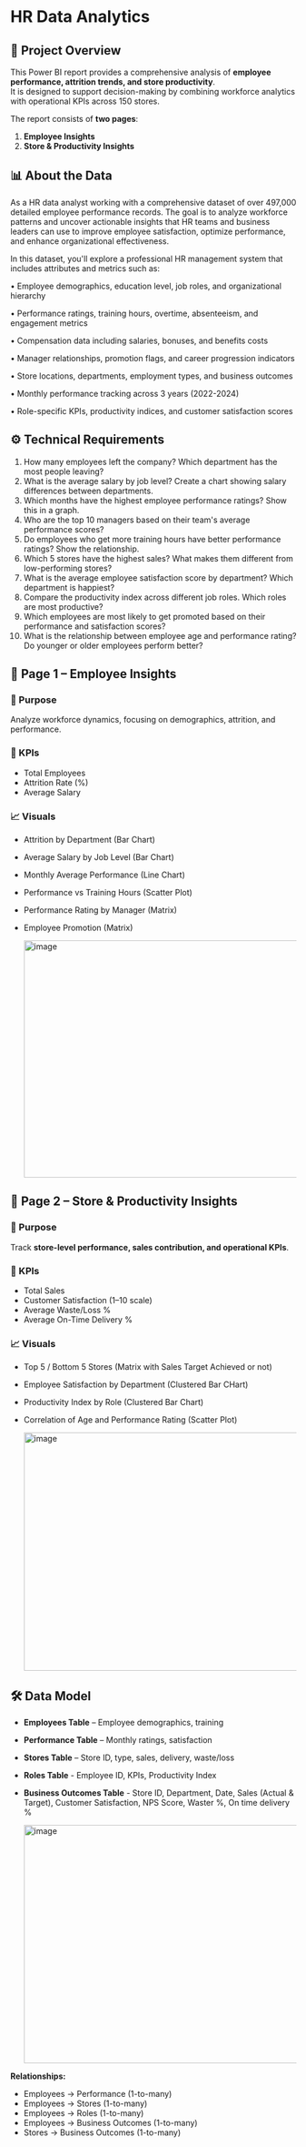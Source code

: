 # HR Data Analytics

## 📌 Project Overview  
This Power BI report provides a comprehensive analysis of **employee performance, attrition trends, and store productivity**.  
It is designed to support decision-making by combining workforce analytics with operational KPIs across 150 stores.  

The report consists of **two pages**:  
1. **Employee Insights**  
2. **Store & Productivity Insights**  


## 📊 About the Data
As a HR data analyst working with a comprehensive dataset of over 497,000 detailed employee performance records. The goal is to analyze workforce patterns and uncover actionable insights that HR teams and business leaders can use to improve employee satisfaction, optimize performance, and enhance organizational effectiveness.

In this dataset, you'll explore a professional HR management system that includes attributes and metrics such as:

•	Employee demographics, education level, job roles, and organizational hierarchy

•	Performance ratings, training hours, overtime, absenteeism, and engagement metrics

•	Compensation data including salaries, bonuses, and benefits costs

•	Manager relationships, promotion flags, and career progression indicators

•	Store locations, departments, employment types, and business outcomes

•	Monthly performance tracking across 3 years (2022-2024)

•	Role-specific KPIs, productivity indices, and customer satisfaction scores


## ⚙️ Technical Requirements
1. How many employees left the company? Which department has the most people leaving?
2. What is the average salary by job level? Create a chart showing salary differences between departments.
3. Which months have the highest employee performance ratings? Show this in a graph.
4. Who are the top 10 managers based on their team's average performance scores?
5. Do employees who get more training hours have better performance ratings? Show the relationship.
6. Which 5 stores have the highest sales? What makes them different from low-performing stores?
7. What is the average employee satisfaction score by department? Which department is happiest?
8. Compare the productivity index across different job roles. Which roles are most productive?
9. Which employees are most likely to get promoted based on their performance and satisfaction scores?
10. What is the relationship between employee age and performance rating? Do younger or older employees perform better?


## 🧩 Page 1 – Employee Insights  

### 🎯 Purpose  
Analyze workforce dynamics, focusing on demographics, attrition, and performance.  

### 🔑 KPIs  
- Total Employees
- Attrition Rate (%) 
- Average Salary 

### 📈 Visuals  
- Attrition by Department (Bar Chart)
- Average Salary by Job Level (Bar Chart) 
- Monthly Average Performance (Line Chart) 
- Performance vs Training Hours (Scatter Plot)
- Performance Rating by Manager (Matrix)
- Employee Promotion (Matrix)

  <img width="746" height="417" alt="image" src="https://github.com/user-attachments/assets/4d2ac2a5-26c8-42b6-938d-02fce9754ede" />


## 🧩 Page 2 – Store & Productivity Insights  

### 🎯 Purpose  
Track **store-level performance, sales contribution, and operational KPIs**.  

### 🔑 KPIs  
- Total Sales  
- Customer Satisfaction (1–10 scale)  
- Average Waste/Loss % 
- Average On-Time Delivery %   

### 📈 Visuals  
- Top 5 / Bottom 5 Stores (Matrix with Sales Target Achieved or not)
- Employee Satisfaction by Department (Clustered Bar CHart)
- Productivity Index by Role (Clustered Bar Chart)
- Correlation of Age and Performance Rating (Scatter Plot)

  <img width="746" height="419" alt="image" src="https://github.com/user-attachments/assets/c6d76cc4-dd5c-42d7-8cf7-1a9eaad238fe" />


## 🛠️ Data Model  
- **Employees Table** – Employee demographics, training  
- **Performance Table** – Monthly ratings, satisfaction  
- **Stores Table** – Store ID, type, sales, delivery, waste/loss
- **Roles Table** - Employee ID, KPIs, Productivity Index
- **Business Outcomes Table** - Store ID, Department, Date, Sales (Actual & Target), Customer Satisfaction, NPS Score, Waster %, On time delivery %

  <img width="618" height="419" alt="image" src="https://github.com/user-attachments/assets/c3591fa2-89f4-421a-9a4d-cad45ec0ed5a" />

**Relationships:**  
- Employees → Performance (1-to-many)  
- Employees → Stores (1-to-many)
- Employees → Roles (1-to-many)
- Employees → Business Outcomes (1-to-many)
- Stores → Business Outcomes (1-to-many)
